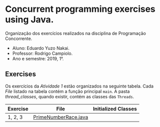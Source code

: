 # Concurrent programming exercises using Java.
Organização dos exercícios realizados na disciplina de Programação Concorrente.

- Aluno: Eduardo Yuzo Nakai.
- Professor: Rodrigo Campiolo.
- Ano e semestre: 2019, 1°.

## Exercises
Os exercícios da *Atividade 1* estão organizados na seguinte tabela. Cada *File* listado na tabela contém a função principal ```main```. A pasta *thread_classes*, quando existir, contém as classes das ```Threads```.

| Exercise | File | Initialized Classes |
| ------ | ------ | ------ |
| 1, 2, 3 | [PrimeNumberRace.java][PlDb] | |

[PlDb]: <https://github.com/tabsnospaces/concurrent-programming-for-fun/tree/master/src/threads/thread_safety_sync/PrimeNumberRace.java>
